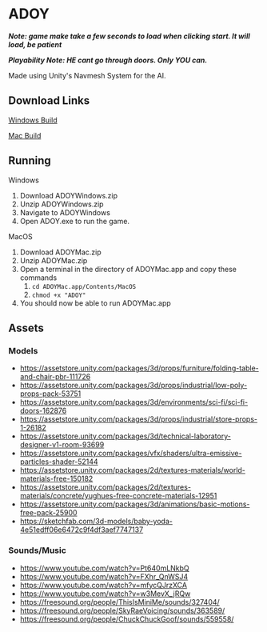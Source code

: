 # ADOY

***Note: game make take a few seconds to load when clicking start. It will load, be patient***

***Playability Note: HE cant go through doors. Only YOU can.***

Made using Unity's Navmesh System for the AI.

## Download Links

[Windows Build](https://drive.google.com/file/d/1j6Uv8dwYO-FzfvAZFKC4gavoRtG3IyY4/view?usp=sharing)

[Mac Build](https://drive.google.com/file/d/1KZLT0uqUw0G421zL9pO5DwgQK5hxSpyA/view?usp=sharing)

## Running

Windows

1. Download ADOYWindows.zip
2. Unzip ADOYWindows.zip
3. Navigate to ADOYWindows
4. Open ADOY.exe to run the game.

MacOS

1. Download ADOYMac.zip
2. Unzip ADOYMac.zip
3. Open a terminal in the directory of ADOYMac.app and copy these commands
    1. `cd ADOYMac.app/Contents/MacOS`
    2. `chmod +x "ADOY"`
4. You should now be able to run ADOYMac.app

## Assets

### Models
- https://assetstore.unity.com/packages/3d/props/furniture/folding-table-and-chair-pbr-111726
- https://assetstore.unity.com/packages/3d/props/industrial/low-poly-props-pack-53751
- https://assetstore.unity.com/packages/3d/environments/sci-fi/sci-fi-doors-162876
- https://assetstore.unity.com/packages/3d/props/industrial/store-props-1-26182
- https://assetstore.unity.com/packages/3d/technical-laboratory-designer-v1-room-93699
- https://assetstore.unity.com/packages/vfx/shaders/ultra-emissive-particles-shader-52144
- https://assetstore.unity.com/packages/2d/textures-materials/world-materials-free-150182
- https://assetstore.unity.com/packages/2d/textures-materials/concrete/yughues-free-concrete-materials-12951
- https://assetstore.unity.com/packages/3d/animations/basic-motions-free-pack-25900
- https://sketchfab.com/3d-models/baby-yoda-4e51edff06e6472c9f4df3aef7747137

### Sounds/Music
- https://www.youtube.com/watch?v=Pt640mLNkbQ
- https://www.youtube.com/watch?v=FXhr_QnWSJ4
- https://www.youtube.com/watch?v=mfycQJrzXCA
- https://www.youtube.com/watch?v=w3MevX_jRQw
- https://freesound.org/people/ThisIsMiniMe/sounds/327404/
- https://freesound.org/people/SkyRaeVoicing/sounds/363589/
- https://freesound.org/people/ChuckChuckGoof/sounds/559558/
